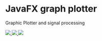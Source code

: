 # JavaFX graph plotter
Graphic Plotter and signal processing

<a href="https://imgur.com/EN0LZbn.png">
  <img src="https://imgur.com/EN0LZbn.png" />
</a>
<a href="https://imgur.com/B0X90Qr.png">
  <img src="https://imgur.com/B0X90Qr.png" />
</a>
<a href="https://imgur.com/5D9OO26.png">
  <img src="https://imgur.com/5D9OO26.png" />
</a>
